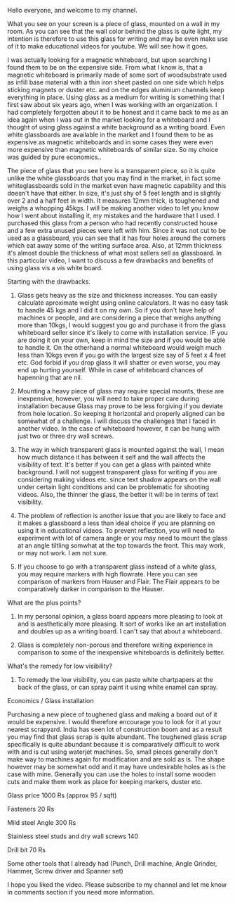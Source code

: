 ﻿Hello everyone, and welcome to my channel.

What you see on your screen is a piece of glass, mounted on a wall in my room. As you can see that the wall color behind the glass is quite light, my intention is therefore to use this glass for writing and may be even make use of it to make educational videos for youtube. We will see how it goes.

I was actually looking for a magnetic whiteboard, but upon searching I found them to be on the expensive side. From what I know is, that a magnetic whiteboard is primarily made of some sort of woodsubstrate used as infill base material with a thin iron sheet pasted on one side which helps sticking magnets or duster etc. and on the edges aluminium channels keep everything in place. Using glass as a medium for writing is something that I first saw about six years ago, when I was working with an organization. I had completely forgotten about it to be honest and it came back to me as an idea again when I was out in the market looking for a whiteboard and I thought of using glass against a white background as a writing board. Even white glassboards are available in the market and I found them to be as expensive as magnetic whiteboards and in some cases they were even more expensive than magnetic whiteboards of similar size. So my choice was guided by pure economics..

The piece of glass that you see here is a transparent piece, so it is quite unlike the white glassboards that you may find in the market, in fact some whiteglassboards sold in the market even have magnetic capability and this doesn't have that either. In size, it's just shy of 5 feet length and is slightly over 2 and a half feet in width. It measures 12mm thick, is toughened and weighs a whopping 45kgs. I will be making another video to let you know how I went about installing it, my mistakes and the hardware that I used. I purchased this glass from a person who had recently constructed house and a few extra unused pieces were left with him. Since it was not cut to be used as a glassboard, you can see that it has four holes around the corners which eat away some of the writing surface area. Also, at 12mm thickness it's almost double the thickness of what most sellers sell as glassboard. In this particular video, I want to discuss a few drawbacks and benefits of using glass vis a vis white board.

Starting with the drawbacks.

1. Glass gets heavy as the size and thickness increases. You can easily calculate aproximate weight using online calculators. It was no easy task to handle 45 kgs and I did it on my own. So if you don't have help of machines or people, and are considering a piece that weighs anything more than 10kgs, I would suggest you go and purchase it from the glass whiteboard seller since it's likely to come with installation service. IF you are doing it on your own, keep in mind the size and if you would be able to handle it. On the otherhand a normal whiteboard would weigh much less than 10kgs even if you go with the largest size say of 5 feet x 4 feet etc. God forbid if you drop glass it will shatter or even worse, you may end up hurting yourself. While in case of whiteboard chances of hapenning that are nil.

1. Mounting a heavy piece of glass may require special mounts, these are inexpensive, however, you will need to take proper care during installation because Glass may prove to be less forgiving if you deviate from hole location. So keeping it horizontal and properly aligned can be somewhat of a challenge. I will discuss the challenges that I faced in another video. In the case of whiteboard however, it can be hung with just two or three dry wall screws.

1. The way in which transparent glass is mounted against the wall, I mean how much distance it has between it self and the wall affects the visibility of text. It's better if you can get a glass with painted white background. I will not suggest transparent glass for writing if you are considering making videos etc. since text shadow appears on the wall under certain light conditions and can be problematic for shooting videos. Also, the thinner the glass, the better it will be in terms of text visibility.

1. The problem of reflection is another issue that you are likely to face and it makes a glassboard a less than ideal choice if you are planning on using it in educational videos. To prevent reflection, you will need to experiment with lot of camera angle or you may need to mount the glass at an angle tiltling somwhat at the top towards the front. This may work, or may not work. I am not sure.

1. If you choose to go with a transparent glass instead of a white glass, you may require markers with high flowrate. Here you can see comparison of markers from Hauser and Flair. The Flair appears to be comparatively darker in comparison to the Hauser.

What are the plus points?

1. In my personal opinion, a glass board appears more pleasing to look at and is aesthetically more pleasing. It sort of works like an art installation and doubles up as a writing board. I can't say that about a whiteboard.

1. Glass is completely non-porous and therefore writing experience in comparison to some of the inexpensive whiteboards is definitely better.

What's the remedy for low visibility?

1. To remedy the low visibility, you can paste white chartpapers at the back of the glass, or can spray paint it using white enamel can spray.

Economics / Glass installation

Purchasing a new piece of toughened glass and making a board out of it would be expensive. I would therefore encourage you to look for it at your nearest scrapyard. India has seen lot of construction boom and as a result you may find that glass scrap is quite abundant. The toughened glass scrap specifically is quite abundant because it is comparatively difficult to work with and is cut using waterjet machines. So, small pieces generally don't make way to machines again for modification and are sold as is. The shape however may be somewhat odd and it may have undesirable holes as is the case with mine. Generally you can use the holes to install some wooden cuts and make them work as place for keeping markers, duster etc.

Glass price 1000 Rs (approx 95 / sqft)

Fasteners 20 Rs

Mild steel Angle 300 Rs

Stainless steel studs and dry wall screws 140

Drill bit 70 Rs

Some other tools that I already had (Punch, Drill machine, Angle Grinder, Hammer, Screw driver and Spanner set)

I hope you liked the video. Please subscribe to my channel and let me know in comments section if you need more information.

